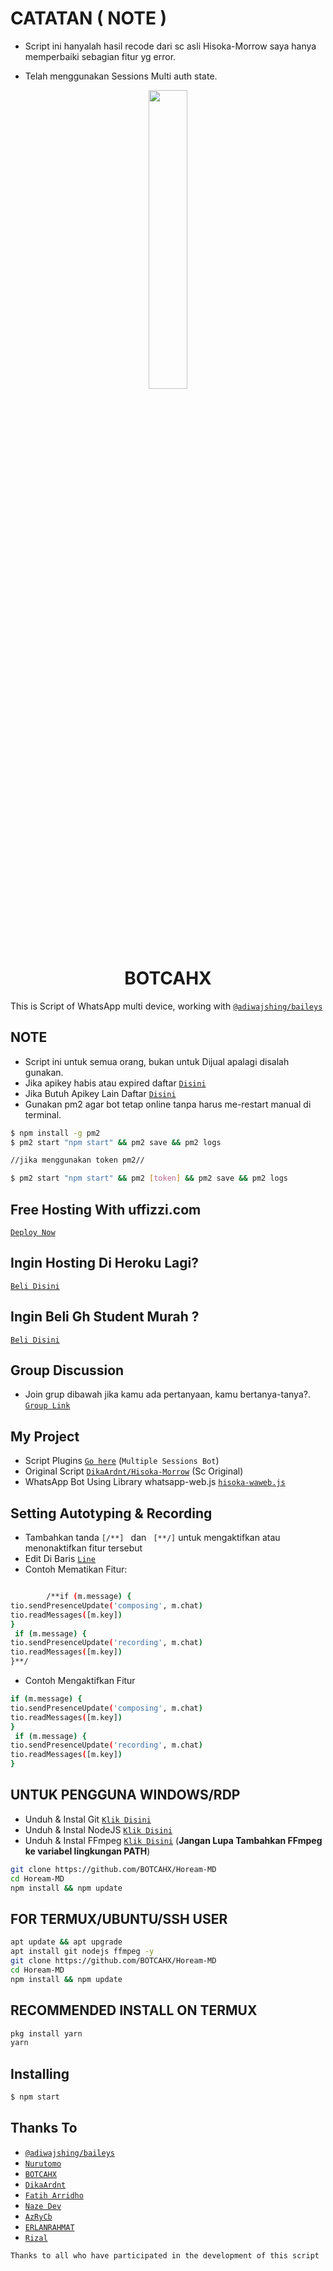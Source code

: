 # CATATAN ( NOTE )
- Script ini hanyalah hasil recode dari sc asli Hisoka-Morrow
saya hanya memperbaiki sebagian fitur yg error.

- Telah menggunakan Sessions Multi auth state.

<p align="center">
	<img src="https://telegra.ph/file/2f2dff89c65c9e5a1dddc.png" width="35%" style="margin-left: auto;margin-right: auto;display: block;">
</p>
<h1 align="center">BOTCAHX</h1>

This is Script of WhatsApp multi device, working with [`@adiwajshing/baileys`](https://github.com/adiwajshing/baileys)

## NOTE
- Script ini untuk semua orang, bukan untuk Dijual apalagi disalah gunakan. 
- Jika apikey habis atau expired daftar [`Disini`](https://api.botcahx.biz.id)
- Jika Butuh Apikey Lain Daftar [`Disini`](https://api.lannn.me)
- Gunakan pm2 agar bot tetap online tanpa harus me-restart manual di terminal.
```bash
$ npm install -g pm2
$ pm2 start "npm start" && pm2 save && pm2 logs

//jika menggunakan token pm2//

$ pm2 start "npm start" && pm2 [token] && pm2 save && pm2 logs
```
## Free Hosting With uffizzi.com
[`Deploy Now`](https://www.uffizzi.com/)

## Ingin Hosting Di Heroku Lagi?
[`Beli Disini`](https://wa.me/6285842647866?text=Bang+Mau+Beli+Heroku)

## Ingin Beli Gh Student Murah ?
[`Beli Disini`](https://wa.me/6285842647866?text=Bang+Mau+Beli+Akun+Gh+Student)

## Group Discussion
- Join grup dibawah jika kamu ada pertanyaan, kamu bertanya-tanya?.
[`Group Link`](https://chat.whatsapp.com/D6BZVRSymWaFU28t2lxaO0)
## My Project
* Script Plugins [`Go here`](https://github.com/BOTCAHX/RTXZY-MD) (`Multiple Sessions Bot`)
* Original Script [`DikaArdnt/Hisoka-Morrow`](https://github.com/DikaArdnt/Hisoka-Morrow) (Sc Original)
* WhatsApp Bot Using Library whatsapp-web.js [`hisoka-waweb.js`](https://github.com/Hisoka-Morrou/hisoka-waweb.js/)

## Setting Autotyping & Recording
- Tambahkan tanda ```[/**] ``` dan ``` [**/]```  untuk mengaktifkan atau menonaktifkan fitur tersebut
- Edit Di Baris [`Line`](https://github.com/BOTCAHX/Hoream-MD/blob/609bb8e1690bece0460f05250fd9f59e1fb25dba/tio.js#L189)
- Contoh Mematikan Fitur:
```bash

        /**if (m.message) {
tio.sendPresenceUpdate('composing', m.chat)
tio.readMessages([m.key])
}
 if (m.message) {
tio.sendPresenceUpdate('recording', m.chat)
tio.readMessages([m.key])
}**/

```
- Contoh Mengaktifkan Fitur
```bash
if (m.message) {
tio.sendPresenceUpdate('composing', m.chat)
tio.readMessages([m.key])
}
 if (m.message) {
tio.sendPresenceUpdate('recording', m.chat)
tio.readMessages([m.key])
}
```

## UNTUK PENGGUNA WINDOWS/RDP

* Unduh & Instal Git [`Klik Disini`](https://git-scm.com/downloads)
* Unduh & Instal NodeJS [`Klik Disini`](https://nodejs.org/en/download)
* Unduh & Instal FFmpeg [`Klik Disini`](https://ffmpeg.org/download.html) (**Jangan Lupa Tambahkan FFmpeg ke variabel lingkungan PATH**)


```bash
git clone https://github.com/BOTCAHX/Hoream-MD 
cd Hoream-MD 
npm install && npm update
```

## FOR TERMUX/UBUNTU/SSH USER

```bash
apt update && apt upgrade
apt install git nodejs ffmpeg -y
git clone https://github.com/BOTCAHX/Hoream-MD 
cd Hoream-MD 
npm install && npm update
```

## RECOMMENDED INSTALL ON TERMUX

```bash
pkg install yarn
yarn
```

## Installing
```bash
$ npm start
```

## Thanks To
* [`@adiwajshing/baileys`](https://github.com/adiwajshing/baileys)
* [`Nurutomo`](https://github.com/Nurutomo)
* [`BOTCAHX`](https://github.com/BOTCAHX)
* [`DikaArdnt`](https://github.com/DikaArdnt)
* [`Fatih Arridho`](https://github.com/FatihArridho)
* [`Naze Dev`](https://github.com/nazedev)
* [`AzRyCb`](https://github.com/AzRyCb)
* [`ERLANRAHMAT`](https://github.com/ERLANRAHMAT)
* [`Rizal`](https://github.com/rizal333)

```Thanks to all who have participated in the development of this script```
